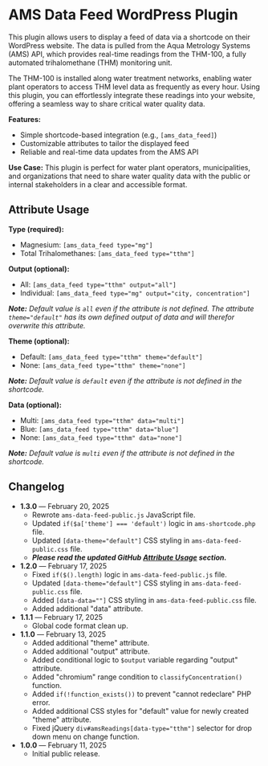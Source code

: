 # AMS Data Feed WordPress Plugin
This plugin allows users to display a feed of data via a shortcode on their WordPress website. The data is pulled from the Aqua Metrology Systems (AMS) API, which provides real-time readings from the THM-100, a fully automated trihalomethane (THM) monitoring unit.

The THM-100 is installed along water treatment networks, enabling water plant operators to access THM level data as frequently as every hour. Using this plugin, you can effortlessly integrate these readings into your website, offering a seamless way to share critical water quality data.

**Features:**

- Simple shortcode-based integration (e.g., `[ams_data_feed]`)
- Customizable attributes to tailor the displayed feed
- Reliable and real-time data updates from the AMS API

**Use Case:** This plugin is perfect for water plant operators, municipalities, and organizations that need to share water quality data with the public or internal stakeholders in a clear and accessible format.

## Attribute Usage

**Type (required):**

- Magnesium: `[ams_data_feed type="mg"]`
- Total Trihalomethanes: `[ams_data_feed type="tthm"]`

**Output (optional):**

- All: `[ams_data_feed type="tthm" output="all"]`
- Individual: `[ams_data_feed type="mg" output="city, concentration"]`

_**Note:** Default value is `all` even if the attribute is not defined. The attribute `theme="default"` has its own defined output of data and will therefor overwrite this attribute._

**Theme (optional):**

- Default: `[ams_data_feed type="tthm" theme="default"]`
- None: `[ams_data_feed type="tthm" theme="none"]`

_**Note:** Default value is `default` even if the attribute is not defined in the shortcode._

**Data (optional):**

- Multi: `[ams_data_feed type="tthm" data="multi"]`
- Blue: `[ams_data_feed type="tthm" data="blue"]`
- None: `[ams_data_feed type="tthm" data="none"]`

_**Note:**  Default value is `multi` even if the attribute is not defined in the shortcode._

## Changelog

- **1.3.0** — February 20, 2025
  - Rewrote `ams-data-feed-public.js` JavaScript file.
  - Updated `if($a['theme'] === 'default')` logic in `ams-shortcode.php` file.
  - Updated `[data-theme="default"]` CSS styling in `ams-data-feed-public.css` file.
  - _**Please read the updated GitHub [Attribute Usage](#attribute-usage) section.**_
- **1.2.0** — February 17, 2025
  - Fixed `if($().length)` logic in `ams-data-feed-public.js` file.
  - Updated `[data-theme="default"]` CSS styling in `ams-data-feed-public.css` file.
  - Added `[data-data=""]` CSS styling in `ams-data-feed-public.css` file.
  - Added additional "data" attribute.
- **1.1.1** — February 17, 2025
  - Global code format clean up.
- **1.1.0** — February 13, 2025
  - Added additional "theme" attribute.
  - Added additional "output" attribute.
  - Added conditional logic to `$output` variable regarding "output" attribute.
  - Added "chromium" range condition to `classifyConcentration()` function.
  - Added `if(!function_exists())` to prevent "cannot redeclare" PHP error.
  - Added additional CSS styles for "default" value for newly created "theme" attribute.
  - Fixed jQuery `div#amsReadings[data-type="tthm"]` selector for drop down menu on change function.
- **1.0.0** — February 11, 2025
  - Initial public release.
